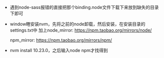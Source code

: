 - 遇到node-sass报错的直接把那个binding.node文件下载下来放到缺失的目录下即可

- window瞎安装nvm，先将之前的node卸载，然后安装，在安装目录的settings.txt中
加上node_mirror: https://npm.taobao.org/mirrors/node/
  
  npm_mirror: https://npm.taobao.org/mirrors/npm/

- nvm install 10.23.0，之后输入node npm才找得到